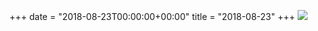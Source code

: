 +++
date = "2018-08-23T00:00:00+00:00"
title = "2018-08-23"
+++
<img class="img-fluid" src="/2018-08-23.jpg" />
